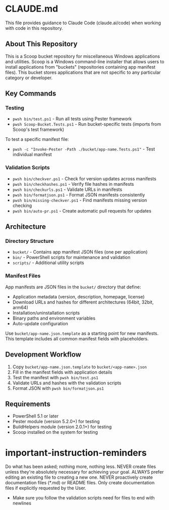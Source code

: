 # CLAUDE.md

This file provides guidance to Claude Code (claude.ai/code) when working with code in this repository.

## About This Repository

This is a Scoop bucket repository for miscellaneous Windows applications and utilities. Scoop is a Windows command-line installer that allows users to install applications from "buckets" (repositories containing app manifest files). This bucket stores applications that are not specific to any particular category or developer.

## Key Commands

### Testing
- `pwsh bin/test.ps1` - Run all tests using Pester framework
- `pwsh Scoop-Bucket.Tests.ps1` - Run bucket-specific tests (imports from Scoop's test framework)

To test a specific manifest file:
- `pwsh -c "Invoke-Pester -Path ./bucket/app-name.Tests.ps1"` - Test individual manifest

### Validation Scripts
- `pwsh bin/checkver.ps1` - Check for version updates across manifests
- `pwsh bin/checkhashes.ps1` - Verify file hashes in manifests
- `pwsh bin/checkurls.ps1` - Validate URLs in manifests
- `pwsh bin/formatjson.ps1` - Format JSON manifests consistently
- `pwsh bin/missing-checkver.ps1` - Find manifests missing version checking
- `pwsh bin/auto-pr.ps1` - Create automatic pull requests for updates

## Architecture

### Directory Structure
- `bucket/` - Contains app manifest JSON files (one per application)
- `bin/` - PowerShell scripts for maintenance and validation
- `scripts/` - Additional utility scripts

### Manifest Files
App manifests are JSON files in the `bucket/` directory that define:
- Application metadata (version, description, homepage, license)
- Download URLs and hashes for different architectures (64bit, 32bit, arm64)
- Installation/uninstallation scripts
- Binary paths and environment variables
- Auto-update configuration

Use `bucket/app-name.json.template` as a starting point for new manifests. This template includes all common manifest fields with placeholders.

## Development Workflow

1. Copy `bucket/app-name.json.template` to `bucket/<app-name>.json`
2. Fill in the manifest fields with application details
3. Test the manifest with `pwsh bin/test.ps1`
4. Validate URLs and hashes with the validation scripts
5. Format JSON with `pwsh bin/formatjson.ps1`

## Requirements

- PowerShell 5.1 or later
- Pester module (version 5.2.0+) for testing
- BuildHelpers module (version 2.0.1+) for testing
- Scoop installed on the system for testing

# important-instruction-reminders
Do what has been asked; nothing more, nothing less.
NEVER create files unless they're absolutely necessary for achieving your goal.
ALWAYS prefer editing an existing file to creating a new one.
NEVER proactively create documentation files (*.md) or README files. Only create documentation files if explicitly requested by the User.
- Make sure you follow the validation scripts need for files to end with newlines